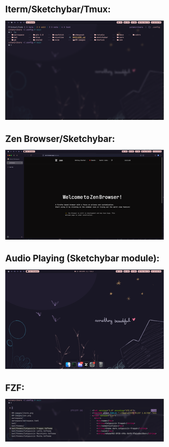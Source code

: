 # Iterm/Sketchybar/Tmux:

![images](./RM-images/iterm.png)

# Zen Browser/Sketchybar:

![images](./RM-images/zen.png)

# Audio Playing (Sketchybar module):

![images](./RM-images/audio.png)

# FZF:

![images](./RM-images/fzf.png)
